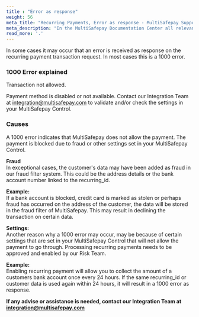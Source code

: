 ```yaml
---
title : "Error as response"
weight: 56
meta_title: "Recurring Payments, Error as response - MultiSafepay Support"
meta_description: "In the MultiSafepay Documentation Center all relevant information regarding our Plugins and API. As well as Support pages for Payment Method, Tools and General Questions. You can also find the contact details of our Support Team and Integration Team."
read_more: '.'
---
```

In some cases it may occur that an error is received as response on the recurring payment transaction request. In most cases this is a 1000 error.

### 1000 Error explained
Transaction not allowed. 

Payment method is disabled or not available. Contact our Integration Team at <integration@multisafepay.com> to validate and/or check the settings in your MultiSafepay Control. 

### Causes 
A 1000 error indicates that MultiSafepay does not allow the payment. The payment is blocked due to fraud or other settings set in your MultiSafepay Control.

**Fraud**\
In exceptional cases, the customer's data may have been added as fraud in our fraud filter system. This could be the address details or the bank account number linked to the recurring_id.

**Example:**\
If a bank account is blocked, credit card is marked as stolen or perhaps fraud has occurred on the address of the customer, the data will be stored in the fraud filter of MultiSafepay. This may result in declining the transaction on certain data. 

**Settings:**\
Another reason why a 1000 error may occur, may be because of certain settings that are set in your MultiSafepay Control that will not allow the payment to go through. Processing recurring payments needs to be approved and enabled by our Risk Team. 

**Example:**\
Enabling recurring payment will allow you to collect the amount of a customers bank account once every 24 hours. If the same recurring_id or customer data is used again within 24 hours, it will result in a 1000 error as response. 

**If any advise or assistance is needed, contact our Integration Team at <integration@multisafepay.com>**











